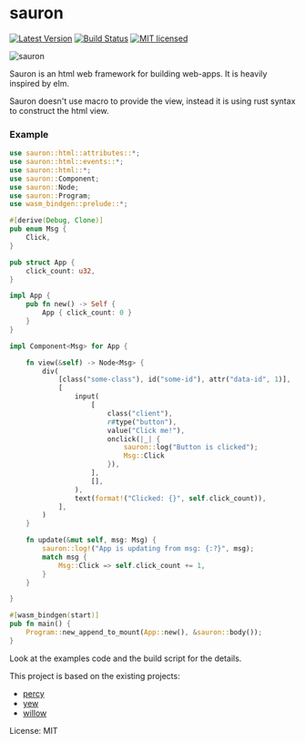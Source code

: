 # sauron


[![Latest Version](https://img.shields.io/crates/v/sauron.svg)](https://crates.io/crates/sauron)
[![Build Status](https://travis-ci.org/ivanceras/sauron.svg?branch=master)](https://travis-ci.org/ivanceras/sauron)
[![MIT licensed](https://img.shields.io/badge/license-MIT-blue.svg)](./LICENSE)


![sauron](https://raw.githubusercontent.com/ivanceras/sauron/master/assets/sauron.jpg)

 Sauron is an html web framework for building web-apps.
 It is heavily inspired by elm.

 Sauron doesn't use macro to provide the view, instead it is using rust syntax to construct the
 html view.

### Example
```rust
use sauron::html::attributes::*;
use sauron::html::events::*;
use sauron::html::*;
use sauron::Component;
use sauron::Node;
use sauron::Program;
use wasm_bindgen::prelude::*;

#[derive(Debug, Clone)]
pub enum Msg {
    Click,
}

pub struct App {
    click_count: u32,
}

impl App {
    pub fn new() -> Self {
        App { click_count: 0 }
    }
}

impl Component<Msg> for App {

    fn view(&self) -> Node<Msg> {
        div(
            [class("some-class"), id("some-id"), attr("data-id", 1)],
            [
                input(
                    [
                        class("client"),
                        r#type("button"),
                        value("Click me!"),
                        onclick(|_| {
                            sauron::log("Button is clicked");
                            Msg::Click
                        }),
                    ],
                    [],
                ),
                text(format!("Clicked: {}", self.click_count)),
            ],
        )
    }

    fn update(&mut self, msg: Msg) {
        sauron::log!("App is updating from msg: {:?}", msg);
        match msg {
            Msg::Click => self.click_count += 1,
        }
    }

}

#[wasm_bindgen(start)]
pub fn main() {
    Program::new_append_to_mount(App::new(), &sauron::body());
}
```
Look at the examples code and the build script for the details.

This project is based on the existing projects:
 - [percy](https://github.com/chinedufn/percy)
 - [yew](https://github.com/DenisKolodin/yew)
 - [willow](https://github.com/sindreij/willow)



License: MIT
